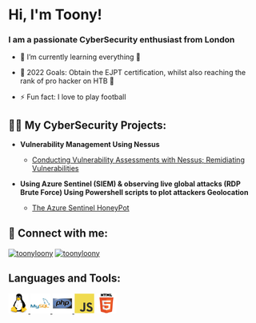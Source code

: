 <h1>Hi, I'm Toony! <br/>
<h3>I am a passionate CyberSecurity enthusiast from London</h3>
  
- 🌱 I’m currently learning everything 🤣
  
- 🥅 2022 Goals: Obtain the EJPT certification, whilst also reaching the rank of pro hacker on HTB 🤞
  
- ⚡ Fun fact: I love to play football 
  
<h2>👨‍💻 My CyberSecurity Projects:</h2>

- <b>Vulnerability Management Using Nessus</b>
  - [Conducting Vulnerability Assessments with Nessus; Remidiating Vulnerabilities](https://medium.com)
  
- <b>Using Azure Sentinel (SIEM) & observing live global attacks (RDP Brute Force) Using Powershell scripts to plot attackers Geolocation</b>
  - [The Azure Sentinel HoneyPot](https://medium.com)

<h2 align="left"> 🤳 Connect with me:</h2>
<p align="left">
<a href="https://twitter.com/Toonyloony_" target="blank"><img align="center" src="https://raw.githubusercontent.com/rahuldkjain/github-profile-readme-generator/master/src/images/icons/Social/twitter.svg" alt="toonyloony" height="30" width="40" /></a>
<a href="https://discordapp.com/users/318361966445985792" target="_blank"><img align="center" src="https://img.icons8.com/color/48/000000/discord--v2.png" alt="toonyloony" height="40" width="40" /></a>
</p>  

<h2 align="left"> Languages and Tools:</h2>
<p align="left"> </a> <a href="https://www.linux.org/" target="_blank" rel="noreferrer"> <img src="https://raw.githubusercontent.com/devicons/devicon/master/icons/linux/linux-original.svg" alt="linux" width="40" height="40"/> </a> <a href="https://www.mysql.com/" target="_blank" rel="noreferrer"> <img src="https://raw.githubusercontent.com/devicons/devicon/master/icons/mysql/mysql-original-wordmark.svg" alt="mysql" width="40" height="40"/> </a> <a href="https://www.php.net" target="_blank" rel="noreferrer"> <img src="https://raw.githubusercontent.com/devicons/devicon/master/icons/php/php-original.svg" alt="php" width="40" height="40"/> </a> <a href="https://developer.mozilla.org/en-US/docs/Web/JavaScript" target="_blank" rel="noreferrer"> <img src="https://raw.githubusercontent.com/devicons/devicon/master/icons/javascript/javascript-original.svg" alt="javascript" width="40" height="40"/></a> <a href="https://www.w3.org/html/" target="_blank" rel="noreferrer"> <img src="https://raw.githubusercontent.com/devicons/devicon/master/icons/html5/html5-original-wordmark.svg" alt="html5" width="40" height="40"/> </a> </p>
